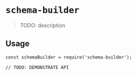 # `schema-builder`

> TODO: description

## Usage

```
const schemaBuilder = require('schema-builder');

// TODO: DEMONSTRATE API
```
